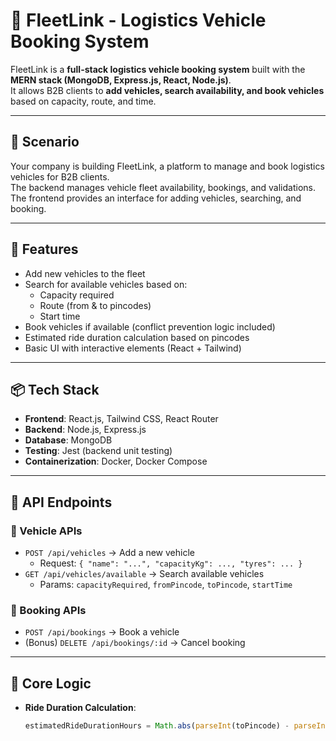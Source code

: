 # 🚚 FleetLink - Logistics Vehicle Booking System

FleetLink is a **full-stack logistics vehicle booking system** built with the **MERN stack (MongoDB, Express.js, React, Node.js)**.  
It allows B2B clients to **add vehicles, search availability, and book vehicles** based on capacity, route, and time.  

---

## 📘 Scenario
Your company is building FleetLink, a platform to manage and book logistics vehicles for B2B clients.  
The backend manages vehicle fleet availability, bookings, and validations.  
The frontend provides an interface for adding vehicles, searching, and booking.  

---

## 🎯 Features
- Add new vehicles to the fleet  
- Search for available vehicles based on:
  - Capacity required
  - Route (from & to pincodes)
  - Start time  
- Book vehicles if available (conflict prevention logic included)  
- Estimated ride duration calculation based on pincodes  
- Basic UI with interactive elements (React + Tailwind)  

---

## 📦 Tech Stack
- **Frontend**: React.js, Tailwind CSS, React Router  
- **Backend**: Node.js, Express.js  
- **Database**: MongoDB  
- **Testing**: Jest (backend unit testing)  
- **Containerization**: Docker, Docker Compose  

---

## 🔧 API Endpoints

### 🚗 Vehicle APIs
- `POST /api/vehicles` → Add a new vehicle  
  - Request: `{ "name": "...", "capacityKg": ..., "tyres": ... }`  
- `GET /api/vehicles/available` → Search available vehicles  
  - Params: `capacityRequired`, `fromPincode`, `toPincode`, `startTime`

### 📑 Booking APIs
- `POST /api/bookings` → Book a vehicle  
- (Bonus) `DELETE /api/bookings/:id` → Cancel booking  

---

## 🧮 Core Logic
- **Ride Duration Calculation**:  
  ```js
  estimatedRideDurationHours = Math.abs(parseInt(toPincode) - parseInt(fromPincode)) % 24
